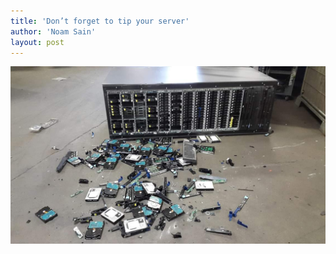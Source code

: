 ```yaml
---
title: 'Don’t forget to tip your server'
author: 'Noam Sain'
layout: post
---
```


![Don’t forget to tip your server](/assets/2020/2020-08-dont-forget-to-tip-your-server.jpg "Don’t forget to tip your server")
